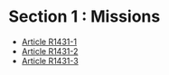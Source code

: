 # Section 1 : Missions

* [Article R1431-1](./LEGIARTI000018536661.md)
* [Article R1431-2](./LEGIARTI000018536659.md)
* [Article R1431-3](./LEGIARTI000018536657.md)
